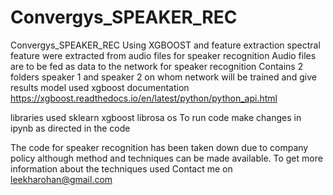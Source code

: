 # Convergys_SPEAKER_REC
Convergys_SPEAKER_REC
Using XGBOOST and feature extraction spectral feature were extracted from audio files for speaker recognition
Audio files are to be fed as data to the network for speaker recognition
Contains 2 folders 
speaker 1 and speaker 2 on whom network will be trained and give results
model used xgboost
documentation
https://xgboost.readthedocs.io/en/latest/python/python_api.html


libraries used 
sklearn
xgboost
librosa
os
To run code make changes in ipynb as directed in the code


The code for speaker recognition has been taken down due to company policy although method and techniques can be made available. To get more information about the techniques used Contact me on leekharohan@gmail.com
